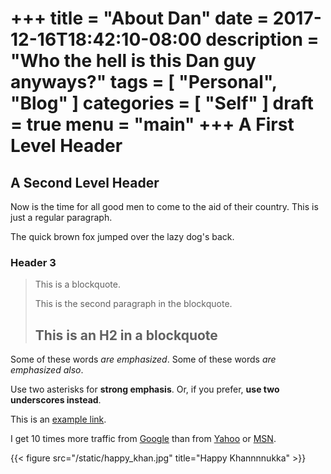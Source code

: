 +++
title = "About Dan"
date = 2017-12-16T18:42:10-08:00
description = "Who the hell is this Dan guy anyways?"
tags = [ "Personal", "Blog" ]
categories = [ "Self" ]
draft = true
menu = "main"
+++
A First Level Header
====================

A Second Level Header
---------------------

Now is the time for all good men to come to
the aid of their country. This is just a
regular paragraph.

The quick brown fox jumped over the lazy
dog's back.

### Header 3

> This is a blockquote.
>
> This is the second paragraph in the blockquote.
>
> ## This is an H2 in a blockquote

Some of these words *are emphasized*.
Some of these words _are emphasized also_.

Use two asterisks for **strong emphasis**.
Or, if you prefer, __use two underscores instead__.

This is an [example link](http://example.com/).

I get 10 times more traffic from [Google][1] than from
[Yahoo][2] or [MSN][3].

[1]: http://google.com/        "Google"
[2]: http://search.yahoo.com/  "Yahoo Search"
[3]: http://search.msn.com/    "MSN Search"

{{< figure src="/static/happy_khan.jpg" title="Happy Khannnnukka" >}}
